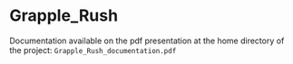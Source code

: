 # Grapple_Rush

Documentation available on the pdf presentation at the home directory of the project: ```Grapple_Rush_documentation.pdf```
